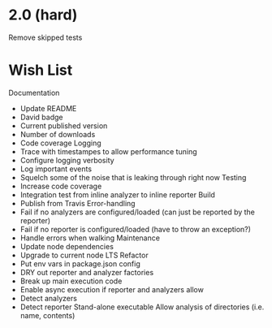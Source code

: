 # 2.0 (hard)
Remove skipped tests

# Wish List
Documentation
* Update README
* David badge
* Current published version
* Number of downloads
* Code coverage
Logging
* Trace with timestampes to allow performance tuning
* Configure logging verbosity
* Log important events
* Squelch some of the noise that is leaking through right now
Testing
* Increase code coverage
* Integration test from inline analyzer to inline reporter
Build
* Publish from Travis
Error-handling
* Fail if no analyzers are configured/loaded (can just be reported by the reporter)
* Fail if no reporter is configured/loaded (have to throw an exception?)
* Handle errors when walking
Maintenance
* Update node dependencies
* Upgrade to current node LTS
Refactor
* Put env vars in package.json config
* DRY out reporter and analyzer factories
* Break up main execution code
* Enable async execution if reporter and analyzers allow
* Detect analyzers
* Detect reporter
Stand-alone executable
Allow analysis of directories (i.e. name, contents)
